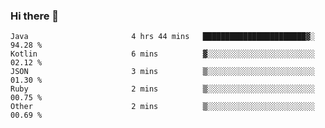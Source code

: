 ### Hi there 👋

<!--START_SECTION:waka-->

```text
Java                       4 hrs 44 mins   ███████████████████████▓░   94.28 %
Kotlin                     6 mins          ▓░░░░░░░░░░░░░░░░░░░░░░░░   02.12 %
JSON                       3 mins          ▒░░░░░░░░░░░░░░░░░░░░░░░░   01.30 %
Ruby                       2 mins          ▒░░░░░░░░░░░░░░░░░░░░░░░░   00.75 %
Other                      2 mins          ▒░░░░░░░░░░░░░░░░░░░░░░░░   00.69 %
```

<!--END_SECTION:waka-->

<!--
**jerry-shao/jerry-shao** is a ✨ _special_ ✨ repository because its `README.md` (this file) appears on your GitHub profile.

Here are some ideas to get you started:

- 🔭 I’m currently working on ...
- 🌱 I’m currently learning ...
- 👯 I’m looking to collaborate on ...
- 🤔 I’m looking for help with ...
- 💬 Ask me about ...
- 📫 How to reach me: ...
- 😄 Pronouns: ...
- ⚡ Fun fact: ...
-->
